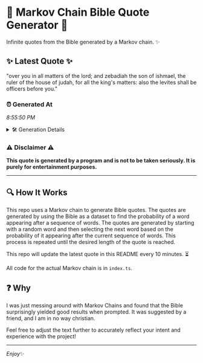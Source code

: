# 📖 Markov Chain Bible Quote Generator 📖

Infinite quotes from the Bible generated by a Markov chain. ✨

## ✨ Latest Quote ✨
"over you in all matters of the lord; and zebadiah the son of ishmael, the ruler of the house of judah, for all the king's matters: also the levites shall be officers before you."

### ⏰ Generated At
*8:55:50 PM*

<details>
    <summary>🛠️ Generation Details</summary>
    <p>
        <strong>🌱 Seed:</strong> over<br>
        <strong>🔄 Iterations:</strong> 33<br>
        <strong>📜 Context History:</strong><br>[ over ]: you<br>[ over, you ]: in<br>[ over, you, in ]: all<br>[ over, you, in, all ]: matters<br>[ over, you, in, all, matters ]: of<br>[ over, you, in, all, matters, of ]: the<br>[ you, in, all, matters, of, the ]: lord;<br>[ in, all, matters, of, the, lord; ]: and<br>[ all, matters, of, the, lord;, and ]: zebadiah<br>[ matters, of, the, lord;, and, zebadiah ]: the<br>[ of, the, lord;, and, zebadiah, the ]: son<br>[ the, lord;, and, zebadiah, the, son ]: of<br>[ lord;, and, zebadiah, the, son, of ]: ishmael,<br>[ and, zebadiah, the, son, of, ishmael, ]: the<br>[ zebadiah, the, son, of, ishmael,, the ]: ruler<br>[ the, son, of, ishmael,, the, ruler ]: of<br>[ son, of, ishmael,, the, ruler, of ]: the<br>[ of, ishmael,, the, ruler, of, the ]: house<br>[ ishmael,, the, ruler, of, the, house ]: of<br>[ the, ruler, of, the, house, of ]: judah,<br>[ ruler, of, the, house, of, judah, ]: for<br>[ of, the, house, of, judah,, for ]: all<br>[ the, house, of, judah,, for, all ]: the<br>[ house, of, judah,, for, all, the ]: king's<br>[ of, judah,, for, all, the, king's ]: matters:<br>[ judah,, for, all, the, king's, matters: ]: also<br>[ for, all, the, king's, matters:, also ]: the<br>[ all, the, king's, matters:, also, the ]: levites<br>[ the, king's, matters:, also, the, levites ]: shall<br>[ king's, matters:, also, the, levites, shall ]: be<br>[ matters:, also, the, levites, shall, be ]: officers<br>[ also, the, levites, shall, be, officers ]: before<br>[ the, levites, shall, be, officers, before ]: you.<br>
    </p>
</details>

### ⚠️ Disclaimer ⚠️
**This quote is generated by a program and is not to be taken seriously. It is purely for entertainment purposes.**

---

## 🔍 How It Works

This repo uses a Markov chain to generate Bible quotes. The quotes are generated by using the Bible as a dataset to find the probability of a word appearing after a sequence of words. The quotes are generated by starting with a random word and then selecting the next word based on the probability of it appearing after the current sequence of words. This process is repeated until the desired length of the quote is reached.

This repo will update the latest quote in this README every 10 minutes. ⏳

All code for the actual Markov chain is in `index.ts`.

## ❓ Why

I was just messing around with Markov Chains and found that the Bible surprisingly yielded good results when prompted. 
It was suggested by a friend, and I am in no way christian.

Feel free to adjust the text further to accurately reflect your intent and experience with the project!

---

*Enjoy*✨
